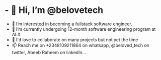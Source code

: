 # - 👋 Hi, I’m @belovetech
- 👀 I’m interested in becoming a fullstack software engineer.
- 🌱 I’m currently undergoing 12-month software engineering program at ALX 
- 💞️ I'd love to collaborate on many projects but not yet the time
- 📫 Reach me on +2348109211864 on whatsapp, @beloved_tech on twitter, Abeeb Raheem on linkedIn...

<!---
belovetech/belovetech is a ✨ special ✨ repository because its `README.md` (this file) appears on your GitHub profile.
You can click the Preview link to take a look at your changes.
--->
